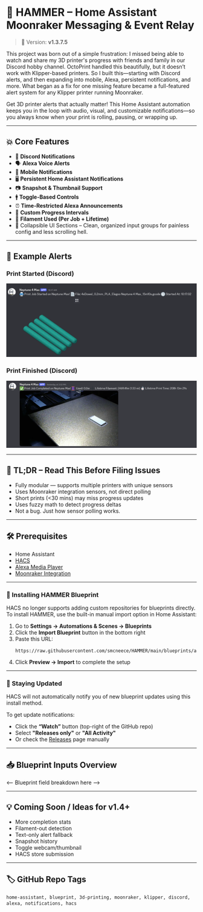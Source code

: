 # 🔨 HAMMER – Home Assistant Moonraker Messaging & Event Relay

> 🔖 Version: **v1.3.7.5**

This project was born out of a simple frustration: I missed being able to watch and share my 3D printer's progress with friends and family in our Discord hobby channel. OctoPrint handled this beautifully, but it doesn’t work with Klipper-based printers. So I built this—starting with Discord alerts, and then expanding into mobile, Alexa, persistent notifications, and more. What began as a fix for one missing feature became a full-featured alert system for any Klipper printer running Moonraker.

Get 3D printer alerts that actually matter! This Home Assistant automation keeps you in the loop with audio, visual, and customizable notifications—so you always know when your print is rolling, pausing, or wrapping up.

---

## 💥 Core Features

- 📢 **Discord Notifications**
- 🗣️ **Alexa Voice Alerts**
- 📱 **Mobile Notifications**
- 🖥️ **Persistent Home Assistant Notifications**
- 📷 **Snapshot & Thumbnail Support**
- 🚹 **Toggle-Based Controls**
- ⏰ **Time-Restricted Alexa Announcements**
- 🎯 **Custom Progress Intervals**
- 🧵 **Filament Used (Per Job + Lifetime)**
- 🧩 Collapsible UI Sections – Clean, organized input groups for painless config and less scrolling hell.

---

## 📸 Example Alerts

### Print Started (Discord)
![Print Start](images/print-start.png)

### Print Finished (Discord)
![Print Finished](images/print-finish.png)

---

## 🧠 TL;DR – Read This Before Filing Issues

- Fully modular — supports multiple printers with unique sensors
- Uses Moonraker integration sensors, not direct polling
- Short prints (<30 mins) may miss progress updates
- Uses fuzzy math to detect progress deltas
- Not a bug. Just how sensor polling works.

---

## 🛠️ Prerequisites

- Home Assistant
- [HACS](https://hacs.xyz/docs/setup/download)
- [Alexa Media Player](https://github.com/custom-components/alexa_media_player/wiki/Configuration)
- [Moonraker Integration](https://github.com/na1vi/home-assistant-moonraker)

---

### 🧰 Installing HAMMER Blueprint

HACS no longer supports adding custom repositories for blueprints directly.  
To install HAMMER, use the built-in manual import option in Home Assistant:

1. Go to **Settings → Automations & Scenes → Blueprints**
2. Click the **Import Blueprint** button in the bottom right
3. Paste this URL:
   ```
   https://raw.githubusercontent.com/smcneece/HAMMER/main/blueprints/automation/smcneece/hammer.yaml
   ```
4. Click **Preview → Import** to complete the setup

---

### 🔔 Staying Updated

HACS will not automatically notify you of new blueprint updates using this install method.

To get update notifications:
- Click the **“Watch”** button (top-right of the GitHub repo)
- Select **"Releases only"** or **"All Activity"**
- Or check the [Releases](https://github.com/smcneece/HAMMER/releases) page manually

---

## 📥 Blueprint Inputs Overview

<-- Blueprint field breakdown here -->

---

## 💡 Coming Soon / Ideas for v1.4+
- More completion stats
- Filament-out detection
- Text-only alert fallback
- Snapshot history
- Toggle webcam/thumbnail
- HACS store submission

---

## 🏷️ GitHub Repo Tags
```
home-assistant, blueprint, 3d-printing, moonraker, klipper, discord, alexa, notifications, hacs
```
